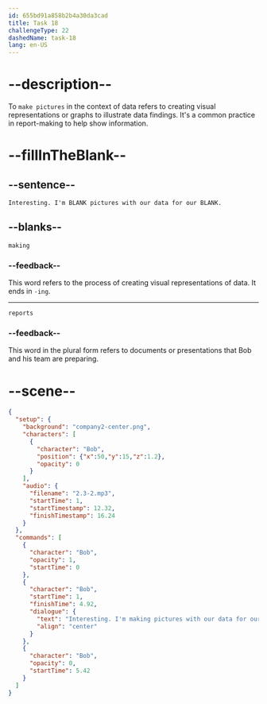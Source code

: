 ```yaml
---
id: 655bd91a858b2b4a30da3cad
title: Task 18
challengeType: 22
dashedName: task-18
lang: en-US
---
```


<!-- (Audio) Bob: Interesting. I'm making pictures with our data for our reports. -->

# --description--

To `make pictures` in the context of data refers to creating visual representations or graphs to illustrate data findings. It's a common practice in report-making to help show information.

# --fillInTheBlank--

## --sentence--

`Interesting. I'm BLANK pictures with our data for our BLANK.`

## --blanks--

`making`

### --feedback--

This word refers to the process of creating visual representations of data. It ends in `-ing`.

---

`reports`

### --feedback--

This word in the plural form refers to documents or presentations that Bob and his team are preparing.

# --scene--

```json
{
  "setup": {
    "background": "company2-center.png",
    "characters": [
      {
        "character": "Bob",
        "position": {"x":50,"y":15,"z":1.2},
        "opacity": 0
      }
    ],
    "audio": {
      "filename": "2.3-2.mp3",
      "startTime": 1,
      "startTimestamp": 12.32,
      "finishTimestamp": 16.24
    }
  },
  "commands": [
    {
      "character": "Bob",
      "opacity": 1,
      "startTime": 0
    },
    {
      "character": "Bob",
      "startTime": 1,
      "finishTime": 4.92,
      "dialogue": {
        "text": "Interesting. I'm making pictures with our data for our reports.",
        "align": "center"
      }
    },
    {
      "character": "Bob",
      "opacity": 0,
      "startTime": 5.42
    }
  ]
}
```
